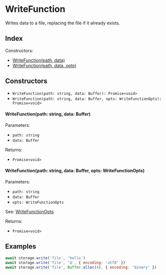 
# WriteFunction


Writes data to a file, replacing the file if it already exists.

## Index


Constructors:

- [WriteFunction(path, data)](#writefunctionpath-string-data-buffer)
- [WriteFunction(path, data, opts)](#writefunctionpath-string-data-buffer-opts-writefunctionopts)




## Constructors

- `WriteFunction(path: string, data: Buffer): Promise<void>`
- `WriteFunction(path: string, data: Buffer, opts: WriteFunctionOpts): Promise<void>`


#### WriteFunction(path: string, data: Buffer)

Parameters:

- `path: string`
- `data: Buffer`



Returns:

- `Promise<void>`




#### WriteFunction(path: string, data: Buffer, opts: WriteFunctionOpts)

Parameters:

- `path: string`
- `data: Buffer`
- `opts: WriteFunctionOpts`

See: [WriteFunctionOpts](WriteFunctionOpts.md)

Returns:

- `Promise<void>`



## Examples

```js
await storage.write('file', 'hello')
await storage.write('file', 'Ω', { encoding: 'utf8' })
await storage.write('file', Buffer.alloc(4), { encoding: 'binary' })
```